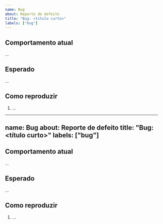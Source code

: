 ```yaml
---
name: Bug
about: Reporte de defeito
title: "Bug: <título curto>"
labels: ["bug"]
---
```


## Comportamento atual
...

## Esperado
...

## Como reproduzir
1. ...
---
name: Bug
about: Reporte de defeito
title: "Bug: <título curto>"
labels: ["bug"]
---

## Comportamento atual
...

## Esperado
...

## Como reproduzir
1. ...
